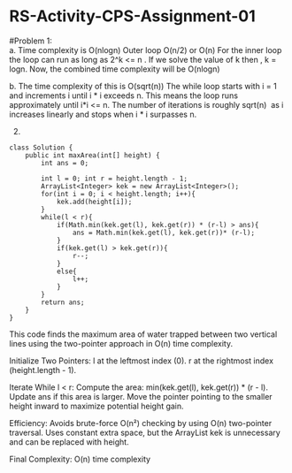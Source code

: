 # RS-Activity-CPS-Assignment-01

#Problem 1:   
a. Time complexity is O(nlogn)
  Outer loop O(n/2) or O(n)
  For the inner loop the loop can run as long as 2^k <= n . If we solve the value of k then , k = logn.
  Now, the combined time complexity will be O(nlogn)

b. The time complexity of this is O(sqrt(n))
  The while loop starts with i = 1 and increments i until i * i exceeds n.
  This means the loop runs approximately until i*i <= n.
  The number of iterations is roughly sqrt(n)
​  as i increases linearly and stops when i * i surpasses n.

2.
```
class Solution {
    public int maxArea(int[] height) {
        int ans = 0;

        int l = 0; int r = height.length - 1;
        ArrayList<Integer> kek = new ArrayList<Integer>();
        for(int i = 0; i < height.length; i++){
            kek.add(height[i]);
        }
        while(l < r){
            if(Math.min(kek.get(l), kek.get(r)) * (r-l) > ans){
                ans = Math.min(kek.get(l), kek.get(r))* (r-l);
            }
            if(kek.get(l) > kek.get(r)){
                r--;
            }
            else{
                l++;
            }
        }
        return ans;
    }
}
```
This code finds the maximum area of water trapped between two vertical lines using the two-pointer approach in O(n) time complexity.

  Initialize Two Pointers:
        l at the leftmost index (0).
        r at the rightmost index (height.length - 1).

  Iterate While l < r:
        Compute the area: min(kek.get(l), kek.get(r)) * (r - l).
        Update ans if this area is larger.
        Move the pointer pointing to the smaller height inward to maximize potential height gain.

  Efficiency:
        Avoids brute-force O(n²) checking by using O(n) two-pointer traversal.
        Uses constant extra space, but the ArrayList<Integer> kek is unnecessary and can be replaced with height.

Final Complexity: O(n) time complexity

